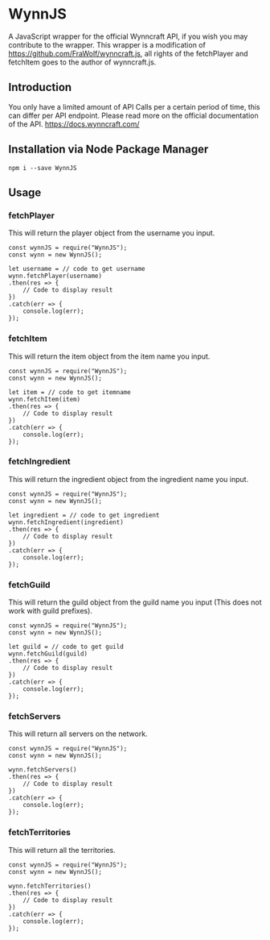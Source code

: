 # WynnJS
A JavaScript wrapper for the official Wynncraft API, if you wish you may contribute to the wrapper.
This wrapper is a modification of https://github.com/FraWolf/wynncraft.js, all rights of the fetchPlayer and fetchItem goes to the author of wynncraft.js.

## Introduction
You only have a limited amount of API Calls per a certain period of time, this can differ per API endpoint. Please read more on the official documentation of the API. 
https://docs.wynncraft.com/

## Installation via Node Package Manager
```
npm i --save WynnJS
```



## Usage
### fetchPlayer
This will return the player object from the username you input.
```JS
const wynnJS = require("WynnJS");
const wynn = new WynnJS();

let username = // code to get username
wynn.fetchPlayer(username)
.then(res => {
    // Code to display result
})
.catch(err => {
    console.log(err);
});

```
### fetchItem
This will return the item object from the item name you input.
```JS
const wynnJS = require("WynnJS");
const wynn = new WynnJS();

let item = // code to get itemname
wynn.fetchItem(item)
.then(res => {
    // Code to display result
})
.catch(err => {
    console.log(err);
});

```

### fetchIngredient
This will return the ingredient object from the ingredient name you input.
```JS
const wynnJS = require("WynnJS");
const wynn = new WynnJS();

let ingredient = // code to get ingredient
wynn.fetchIngredient(ingredient)
.then(res => {
    // Code to display result
})
.catch(err => {
    console.log(err);
});
```

### fetchGuild
This will return the guild object from the guild name you input (This does not work with guild prefixes).
```JS
const wynnJS = require("WynnJS");
const wynn = new WynnJS();

let guild = // code to get guild
wynn.fetchGuild(guild)
.then(res => {
    // Code to display result
})
.catch(err => {
    console.log(err);
});
```

### fetchServers
This will return all servers on the network.
```JS
const wynnJS = require("WynnJS");
const wynn = new WynnJS();

wynn.fetchServers()
.then(res => {
    // Code to display result
})
.catch(err => {
    console.log(err);
});
```

### fetchTerritories
This will return all the territories.
```JS
const wynnJS = require("WynnJS");
const wynn = new WynnJS();

wynn.fetchTerritories()
.then(res => {
    // Code to display result
})
.catch(err => {
    console.log(err);
});
```


